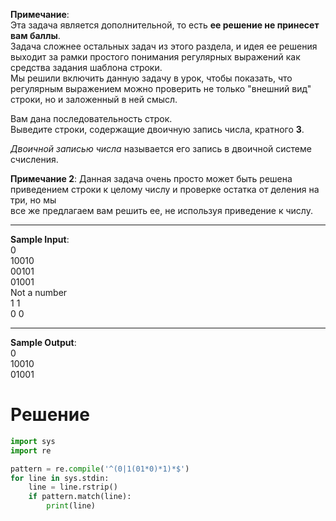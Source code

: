 **Примечание**:\
Эта задача является дополнительной, то есть **ее решение не принесет вам баллы**.\
Задача сложнее остальных задач из этого раздела, и идея ее решения выходит за рамки простого понимания регулярных выражений
как средства задания шаблона строки.\
Мы решили включить данную задачу в урок, чтобы показать, что регулярным выражением можно проверить не только "внешний
вид" строки, но и заложенный в ней смысл.

Вам дана последовательность строк.\
Выведите строки, содержащие двоичную запись числа, кратного **3**.

_Двоичной записью числа_ называется его запись в двоичной системе счисления.

**Примечание 2**:
﻿Данная задача очень просто может быть решена приведением строки к целому числу и проверке остатка от деления на три, но мы\
все же предлагаем вам решить ее, не используя приведение к числу.

---
**Sample Input**:\
0\
10010\
00101\
01001\
Not a number\
1 1\
0 0

---
**Sample Output**:\
0\
10010\
01001
# Решение
```python
import sys
import re

pattern = re.compile('^(0|1(01*0)*1)*$')
for line in sys.stdin:
    line = line.rstrip()
    if pattern.match(line):
        print(line)
```
